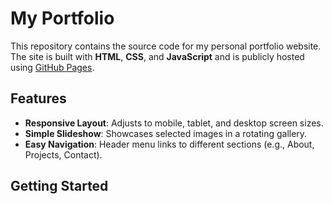 # My Portfolio

This repository contains the source code for my personal portfolio website. The site is built with **HTML**, **CSS**, and **JavaScript** and is publicly hosted using [GitHub Pages](https://anestiskonstantinou.github.io/Portfolio/).

## Features

- **Responsive Layout**: Adjusts to mobile, tablet, and desktop screen sizes.
- **Simple Slideshow**: Showcases selected images in a rotating gallery.
- **Easy Navigation**: Header menu links to different sections (e.g., About, Projects, Contact).

## Getting Started
